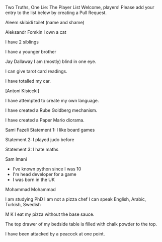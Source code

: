 Two Truths, One Lie: The Player List
Welcome, players! Please add your entry to the list below by creating a Pull Request.




<!-- ⬇️ COPY THE TEMPLATE BELOW THIS LINE ⬇️ -->

Aleem 
skibidi toilet (name and shame)

Aleksandr Fomkin
I own a cat

I have 2 siblings

I have a younger brother

Jay Dallaway
I am (mostly) blind in one eye.

I can give tarot card readings.

I have totalled my car.

[Antoni Kisiecki]

I have attempted to create my own language.

I have created a Rube Goldberg mechanism.

I have created a Paper Mario diorama.


Sami Fazeli
Statement 1: I like board games

Statement 2: I played judo before

Statement 3: I hate maths

Sam Imani

-   I've known python since I was 10
-   I'm head developer for a game
-   I was born in the UK

Mohammad Mohammad

I am studying PhD
I am not a pizza chef
I can speak English, Arabic, Turkish, Swedish

M K
I eat my pizza without the base sauce.

The top drawer of my bedside table is filled with chalk powder to the top.

I have been attacked by a peacock at one point.
